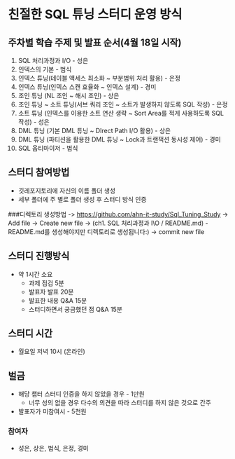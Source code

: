 # 친절한 SQL 튜닝 스터디 운영 방식

## 주차별 학습 주제 및 발표 순서(4월 18일 시작)

1. SQL 처리과정과 I/O - 성은
2. 인덱스의 기본 - 범식
3. 인덱스 튜닝(테이블 액세스 최소화 ~ 부분범위 처리 활용) - 은정
4. 인덱스 튜닝(인덱스 스캔 효율화 ~ 인덱스 설계) - 경미
5. 조인 튜닝 (NL 조인 ~ 해시 조인) - 상은
6. 조인 튜닝 ~ 소트 튜닝(서브 쿼리 조인 ~ 소트가 발생하지 않도록 SQL 작성) - 은정
7. 소트 튜닝 (인덱스를 이용한 소트 연산 생략 ~ Sort Area를 적게 사용하도록 SQL 작성) - 성은
8. DML 튜닝 (기본 DML 튜닝 ~ DIrect Path I/O 활용) - 상은
9. DML 튜닝 (파티션을 활용한 DML 튜닝 ~ Lock과 트랜잭션 동시성 제어) - 경미
10. SQL 옵티마이저 - 범식

## 스터디 참여방법

- 깃레포지토리에 자신의 이름 폴더 생성
- 세부 폴더에 주 별로 폴더 생성 후 스터디 방식 인증    

###디렉토리 생성방법
-> https://github.com/ahn-it-study/Sql_Tuning_Study 
-> Add file 
-> Create new file
-> (ch1. SQL 처리과정과 I\O / README.md) - README.md를 생성해야지만 디렉토리로 생성됩니다:)
-> commit new file

## 스터디 진행방식

- 약 1시간 소요
    - 과제 점검 5분
    - 발표자 발표 20분
    - 발표한 내용 Q&A 15분
    - 스터디하면서 궁금했던 점 Q&A 15분

## 스터디 시간

- 월요일 저녁 10시 (온라인)

## 벌금

- 해당 챕터 스터디 인증을 하지 않았을 경우 - 1만원
    - 너무 성의 없을 경우 다수의 의견을 따라 스터디를 하지 않은 것으로 간주
- 발표자가 미참여시 - 5천원

### 참여자

- 성은, 상은, 범식, 은정, 경미
